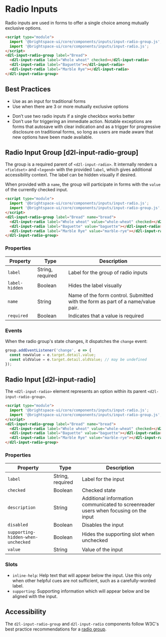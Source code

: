 # Radio Inputs

Radio inputs are used in forms to offer a single choice among mutually exclusive options.

<!-- docs: demo display:block -->
```html
<script type="module">
  import '@brightspace-ui/core/components/inputs/input-radio-group.js';
  import '@brightspace-ui/core/components/inputs/input-radio.js';
</script>
<d2l-input-radio-group label="Bread">
  <d2l-input-radio label="Whole wheat" checked></d2l-input-radio>
  <d2l-input-radio label="Baguette"></d2l-input-radio>
  <d2l-input-radio label="Marble Rye"></d2l-input-radio>
</d2l-input-radio-group>
```

## Best Practices
<!-- docs: start best practices -->
<!-- docs: start dos -->
* Use as an input for traditional forms
* Use when there are 3 or more mutually exclusive options
<!-- docs: end dos -->

<!-- docs: start donts -->
* Don’t use two radio inputs if a single checkbox works better
* Don’t use for triggering an immediate action. Notable exceptions are forms that autosave with clear indication and as a trigger for progressive disclosure on traditional forms, so long as users are made aware that new options have been made available.
<!-- docs: end donts -->
<!-- docs: end best practices -->

## Radio Input Group [d2l-input-radio-group]

The group is a required parent of `<d2l-input-radio>`. It internally renders a `<fieldset>` and `<legend>` with the provided `label`, which gives additional accessibility context. The label can be hidden visually if desired.

When provided with a `name`, the group will participate in forms with the `value` of the currently checked input.

<!-- docs: demo code properties name:d2l-input-radio-group sandboxTitle:'Checkbox Group' display:block -->
```html
<script type="module">
  import '@brightspace-ui/core/components/inputs/input-radio.js';
  import '@brightspace-ui/core/components/inputs/input-radio-group.js';
</script>
<d2l-input-radio-group label="Bread" name="bread">
  <d2l-input-radio label="Whole wheat" value="whole-wheat" checked></d2l-input-radio>
  <d2l-input-radio label="Baguette" value="baguette"></d2l-input-radio>
  <d2l-input-radio label="Marble Rye" value="marble-rye"></d2l-input-radio>
</d2l-input-radio-group>
```

<!-- docs: start hidden content -->
### Properties

| Property | Type | Description |
|---|---|---|
| `label` | String, required | Label for the group of radio inputs |
| `label-hidden` | Boolean | Hides the label visually |
| `name` | String | Name of the form control. Submitted with the form as part of a name/value pair. |
| `required` | Boolean | Indicates that a value is required |

### Events

When the radio group's state changes, it dispatches the `change` event:

```javascript
group.addEventListener('change', e => {
  const newValue = e.target.detail.value;
  const oldValue = e.target.detail.oldValue; // may be undefined
});
```
<!-- docs: end hidden content -->

## Radio Input [d2l-input-radio]

The `<d2l-input-radio>` element represents an option within its parent `<d2l-input-radio-group>`.

<!-- docs: demo code properties name:d2l-input-radio sandboxTitle:'Radio Input' display:block -->
```html
<script type="module">
  import '@brightspace-ui/core/components/inputs/input-radio.js';
  import '@brightspace-ui/core/components/inputs/input-radio-group.js';
</script>
<d2l-input-radio-group label="Bread" name="bread">
  <d2l-input-radio label="Whole wheat" value="whole-wheat" checked></d2l-input-radio>
  <d2l-input-radio label="Baguette" value="baguette"></d2l-input-radio>
  <d2l-input-radio label="Marble Rye" value="marble-rye"></d2l-input-radio>
</d2l-input-radio-group>
```

<!-- docs: start hidden content -->
### Properties

| Property | Type | Description |
|---|---|---|
| `label` | String, required | Label for the input |
| `checked` | Boolean | Checked state |
| `description` | String | Additional information communicated to screenreader users when focusing on the input |
| `disabled` | Boolean | Disables the input |
| `supporting-hidden-when-unchecked` | Boolean | Hides the supporting slot when unchecked |
| `value` | String | Value of the input |

### Slots

* `inline-help`: Help text that will appear below the input. Use this only when other helpful cues are not sufficient, such as a carefully-worded label.
* `supporting`: Supporting information which will appear below and be aligned with the input.
<!-- docs: end hidden content -->

## Accessibility

The `d2l-input-radio-group` and `d2l-input-radio` components follow W3C's best practice recommendations for a [radio group](https://www.w3.org/WAI/ARIA/apg/patterns/radio/).
